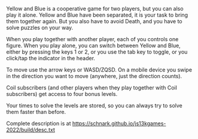 Yellow and Blue is a cooperative game for two players, but you can also play it alone. Yellow and Blue have been separated, it is your task to bring them together again. But you also have to avoid Death, and you have to solve puzzles on your way.

When you play together with another player, each of you controls one figure. When you play alone, you can switch between Yellow and Blue, either by pressing the keys 1 or 2, or you use the tab key to toggle, or you click/tap the indicator in the header.

To move use the arrow keys or WASD/ZQSD. On a mobile device you swipe in the direction you want to move (anywhere, just the direction counts).

Coil subscribers (and other players when they play together with Coil subscribers) get access to four bonus levels.

Your times to solve the levels are stored, so you can always try to solve them faster than before.

Complete description is at https://schnark.github.io/js13kgames-2022/build/desc.txt